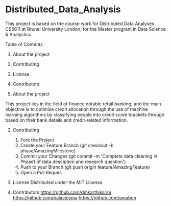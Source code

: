 # Distributed_Data_Analysis

This project is based on the course work for Distributed Data Analyses CS5811 at Brunel University London, for the Master program in Data Science & Analystics

Table of Contents

1. About the project
2. Contributing
3. License
4. Contributors

5. About the project

This project lies in the field of finance notable retail banking, and the main objective is to optimize credit allocation through the use of machine learning algorithms by classifying people into credit score brackets through based on their bank details and credit-related information.

2. Contributing

   1. Fork the Project
   2. Create your Feature Branch (git checkout -b phase/AmazingMilestone)
   3. Commit your Changes (git commit -m 'Complete data cleaning in Phase1 of data desciption and research question')
   4. Push to your Branch (git push origin feature/AmazingFeature)
   5. Open a Pull Reques

3. License
   Distributed under the MIT License.

4. Contributors
   https://github.com/dmkarthiksrini
   https://github.com/palaciosma
   https://github.com/amaboh
